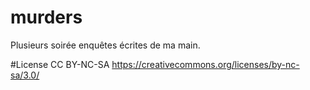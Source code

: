 # murders
Plusieurs soirée enquêtes écrites de ma main.

#License
CC BY-NC-SA
https://creativecommons.org/licenses/by-nc-sa/3.0/


